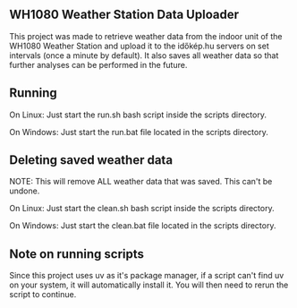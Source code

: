 ## WH1080 Weather Station Data Uploader
This project was made to retrieve weather data from the indoor unit of the WH1080 Weather Station and upload it to the időkép.hu servers on set intervals (once a minute by default). It also saves all weather data so that further analyses can be performed in the future.

## Running
On Linux: Just start the run.sh bash script inside the scripts directory.

On Windows: Just start the run.bat file located in  the scripts directory.

## Deleting saved weather data
NOTE: This will remove ALL weather data that was saved. This can't be undone.

On Linux: Just start the clean.sh bash script inside the scripts directory.

On Windows: Just start the clean.bat file located in  the scripts directory.

## Note on running scripts
Since this project uses uv as it's package manager, if a script can't find uv on your system, it will automatically install it. You will then need to rerun the script to continue.
